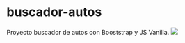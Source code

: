 # buscador-autos
Proyecto buscador de autos con Booststrap y JS Vanilla.
<image 
src="img/preview.png">